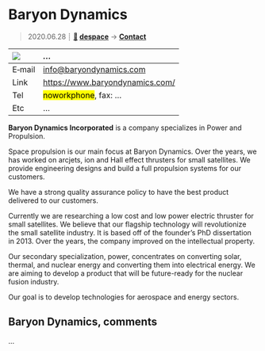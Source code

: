 # Baryon Dynamics
> 2020.06.28 ┊ **[🚀](../index/index.md) [despace](index.md)** → **[Contact](contact.md)**

|[![](f/contact//_logo1_thumb.jpg)](f/contact//_logo1.png)|*…*|
|:--|:--|
|E‑mail| <info@baryondynamics.com> |
|Link| <https://www.baryondynamics.com/> |
|Tel| <mark>noworkphone</mark>, fax: … |
|Etc| … |

**Baryon Dynamics Incorporated** is a company specializes in Power and Propulsion.

Space propulsion is our main focus at Baryon Dynamics. Over the years, we has worked on arcjets, ion and Hall effect thrusters for small satellites.  We provide engineering designs and build a full propulsion systems for our customers.

We have a strong quality assurance policy to have the best product delivered to our customers.

Currently we are researching a low cost and low power electric thruster for small satellites. We believe that our flagship technology will revolutionize the small satellite industry. It is based off of the founder’s PhD dissertation in 2013. Over the years, the company improved on the intellectual property.

Our secondary specialization, power, concentrates on converting solar, thermal, and nuclear energy and converting them into electrical energy. We are aiming to develop a product that will be future-ready for the nuclear fusion industry.

​Our goal is to develop technologies for aerospace and energy sectors.



<p style="page-break-after:always"> </p>

## Baryon Dynamics, comments

…

